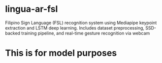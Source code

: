 
# lingua-ar-fsl

Filipino Sign Language (FSL) recognition system using Mediapipe keypoint extraction and LSTM deep learning. Includes dataset preprocessing, SSD-backed training pipeline, and real-time gesture recognition via webcam

# This is for model purposes
